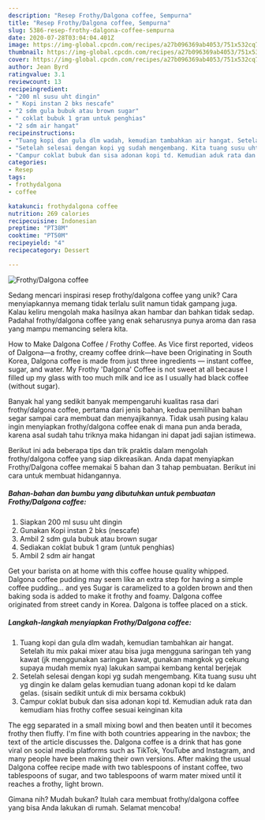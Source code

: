 ```yaml
---
description: "Resep Frothy/Dalgona coffee, Sempurna"
title: "Resep Frothy/Dalgona coffee, Sempurna"
slug: 5386-resep-frothy-dalgona-coffee-sempurna
date: 2020-07-28T03:04:04.401Z
image: https://img-global.cpcdn.com/recipes/a27b096369ab4053/751x532cq70/frothydalgona-coffee-foto-resep-utama.jpg
thumbnail: https://img-global.cpcdn.com/recipes/a27b096369ab4053/751x532cq70/frothydalgona-coffee-foto-resep-utama.jpg
cover: https://img-global.cpcdn.com/recipes/a27b096369ab4053/751x532cq70/frothydalgona-coffee-foto-resep-utama.jpg
author: Jean Byrd
ratingvalue: 3.1
reviewcount: 13
recipeingredient:
- "200 ml susu uht dingin"
- " Kopi instan 2 bks nescafe"
- "2 sdm gula bubuk atau brown sugar"
- " coklat bubuk 1 gram untuk penghias"
- "2 sdm air hangat"
recipeinstructions:
- "Tuang kopi dan gula dlm wadah, kemudian tambahkan air hangat. Setelah itu mix pakai mixer atau bisa juga mengguna saringan teh yang kawat (jk menggunakan saringan kawat, gunakan mangkok yg cekung supaya mudah memix nya) lakukan sampai kembang kental berjejak"
- "Setelah selesai dengan kopi yg sudah mengembang. Kita tuang susu uht yg dingin ke dalam gelas kemudian tuang adonan kopi td ke dalam gelas. (sisain sedikit untuk di mix bersama cokbuk)"
- "Campur coklat bubuk dan sisa adonan kopi td. Kemudian aduk rata dan kemudiam hias frothy coffee sesuai keinginan kita"
categories:
- Resep
tags:
- frothydalgona
- coffee

katakunci: frothydalgona coffee 
nutrition: 269 calories
recipecuisine: Indonesian
preptime: "PT38M"
cooktime: "PT50M"
recipeyield: "4"
recipecategory: Dessert

---
```



![Frothy/Dalgona coffee](https://img-global.cpcdn.com/recipes/a27b096369ab4053/751x532cq70/frothydalgona-coffee-foto-resep-utama.jpg)

Sedang mencari inspirasi resep frothy/dalgona coffee yang unik? Cara menyiapkannya memang tidak terlalu sulit namun tidak gampang juga. Kalau keliru mengolah maka hasilnya akan hambar dan bahkan tidak sedap. Padahal frothy/dalgona coffee yang enak seharusnya punya aroma dan rasa yang mampu memancing selera kita.

How to Make Dalgona Coffee / Frothy Coffee. As Vice first reported, videos of Dalgona—a frothy, creamy coffee drink—have been Originating in South Korea, Dalgona coffee is made from just three ingredients — instant coffee, sugar, and water. My Frothy &#39;Dalgona&#39; Coffee is not sweet at all because I filled up my glass with too much milk and ice as I usually had black coffee (without sugar).

Banyak hal yang sedikit banyak mempengaruhi kualitas rasa dari frothy/dalgona coffee, pertama dari jenis bahan, kedua pemilihan bahan segar sampai cara membuat dan menyajikannya. Tidak usah pusing kalau ingin menyiapkan frothy/dalgona coffee enak di mana pun anda berada, karena asal sudah tahu triknya maka hidangan ini dapat jadi sajian istimewa.


Berikut ini ada beberapa tips dan trik praktis dalam mengolah frothy/dalgona coffee yang siap dikreasikan. Anda dapat menyiapkan Frothy/Dalgona coffee memakai 5 bahan dan 3 tahap pembuatan. Berikut ini cara untuk membuat hidangannya.

<!--inarticleads1-->

##### Bahan-bahan dan bumbu yang dibutuhkan untuk pembuatan Frothy/Dalgona coffee:

1. Siapkan 200 ml susu uht dingin
1. Gunakan  Kopi instan 2 bks (nescafe)
1. Ambil 2 sdm gula bubuk atau brown sugar
1. Sediakan  coklat bubuk 1 gram (untuk penghias)
1. Ambil 2 sdm air hangat


Get your barista on at home with this coffee house quality whipped. Dalgona coffee pudding may seem like an extra step for having a simple coffee pudding… and yes Sugar is caramelized to a golden brown and then baking soda is added to make it frothy and foamy. Dalgona coffee originated from street candy in Korea. Dalgona is toffee placed on a stick. 

<!--inarticleads2-->

##### Langkah-langkah menyiapkan Frothy/Dalgona coffee:

1. Tuang kopi dan gula dlm wadah, kemudian tambahkan air hangat. Setelah itu mix pakai mixer atau bisa juga mengguna saringan teh yang kawat (jk menggunakan saringan kawat, gunakan mangkok yg cekung supaya mudah memix nya) lakukan sampai kembang kental berjejak
1. Setelah selesai dengan kopi yg sudah mengembang. Kita tuang susu uht yg dingin ke dalam gelas kemudian tuang adonan kopi td ke dalam gelas. (sisain sedikit untuk di mix bersama cokbuk)
1. Campur coklat bubuk dan sisa adonan kopi td. Kemudian aduk rata dan kemudiam hias frothy coffee sesuai keinginan kita


The egg separated in a small mixing bowl and then beaten until it becomes frothy then fluffy. I&#39;m fine with both countries appearing in the navbox; the text of the article discusses the. Dalgona coffee is a drink that has gone viral on social media platforms such as TikTok, YouTube and Instagram, and many people have been making their own versions. After making the usual Dalgona coffee recipe made with two tablespoons of instant coffee, two tablespoons of sugar, and two tablespoons of warm mater mixed until it reaches a frothy, light brown. 

Gimana nih? Mudah bukan? Itulah cara membuat frothy/dalgona coffee yang bisa Anda lakukan di rumah. Selamat mencoba!
